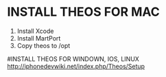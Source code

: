 # INSTALL THEOS FOR MAC
1. Install Xcode
2. Install MartPort
3. Copy theos to /opt

#INSTALL THEOS FOR WINDOWN, IOS, LINUX
http://iphonedevwiki.net/index.php/Theos/Setup
